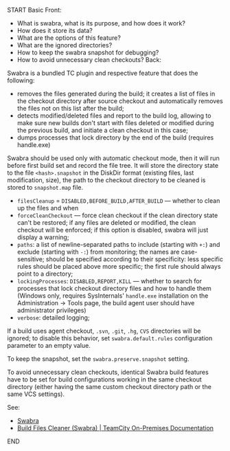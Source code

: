 START
Basic
Front:
- What is swabra, what is its purpose, and how does it work? 
- How does it store its data?
- What are the options of this feature?
- What are the ignored directories?
- How to keep the swabra snapshot for debugging?
- How to avoid unnecessary clean checkouts?
Back: 

Swabra is a bundled TC plugin and respective feature that does the following:
- removes the files generated during the build; it creates a list of files in the checkout directory after source checkout and automatically removes the files not on this list after the build;
- detects modified/deleted files and report to the build log, allowing to make sure new builds don't start with files deleted or modified during the previous build, and initiate a clean checkout in this case;
- dumps processes that lock directory by the end of the build (requires handle.exe)

Swabra should be used only with automatic checkout mode, then it will run before first build set and record the file tree. It will store the directory state to the file `<hash>.snapshot` in the DiskDir format (existing files, last modification, size), the path to the checkout directory to be cleaned is stored to `snapshot.map` file.

- `filesCleanup` = `DISABLED,BEFORE_BUILD,AFTER_BUILD` — whether to clean up the files and when
- `forceCleanCheckout` — force clean checkout if the clean directory state can't be restored; if any files are deleted or modified, the clean checkout will be enforced; if this option is disabled, swabra will just display a warning;
- `paths`: a list of newline-separated paths to include (starting with `+:`) and exclude (starting with `-:`) from monitoring; the names are case-sensitive; should be specified according to their specificity: less specific rules should be placed above more specific; the first rule should always point to a directory;
- `lockingProcesses`: `DISABLED,REPORT,KILL` — whether to search for processes that lock checkout directory files and how to handle them (Windows only, requires SysInternals' `handle.exe` installation on the Administration -> Tools page, the build agent user should have administrator privileges)
- `verbose`: detailed logging;

If a build uses agent checkout, `.svn`, `.git`, `.hg`, `CVS` directories will be ignored; to disable this behavior, set `swabra.default.rules` configuration parameter to an empty value.

To keep the snapshot, set the `swabra.preserve.snapshot` setting.

To avoid unnecessary clean checkouts, identical Swabra build features have to be set for build configurations working in the same checkout directory (either having the same custom checkout directory path or the same VCS settings).

See:
- [Swabra](https://www.jetbrains.com/help/teamcity/kotlin-dsl-documentation/buildFeatures/swabra/)
- [Build Files Cleaner (Swabra) | TeamCity On-Premises Documentation](https://www.jetbrains.com/help/teamcity/build-files-cleaner-swabra.html)
<!--ID: 1745135900083-->
END
